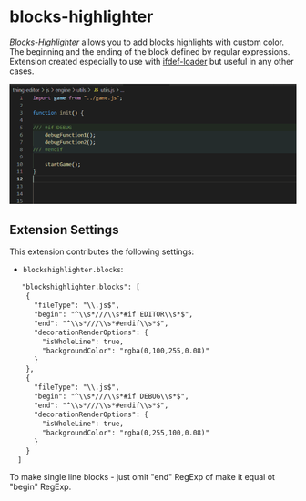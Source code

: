 # blocks-highlighter

*Blocks-Highlighter* allows you to add blocks highlights with custom color.
The beginning and the ending of the block defined by regular expressions.
Extension created especially to use with [ifdef-loader](https://github.com/nippur72/ifdef-loader) but useful in any other cases.

![blocks-highlighter screenshot](https://raw.githubusercontent.com/Megabyteceer/blocks-highlighter/master/screenshot.gif)


## Extension Settings

This extension contributes the following settings:

* `blockshighlighter.blocks`: 
```
   "blockshighlighter.blocks": [
    {
      "fileType": "\\.js$",
      "begin": "^\\s*///\\s*#if EDITOR\\s*$",
      "end": "^\\s*///\\s*#endif\\s*$",
      "decorationRenderOptions": {
        "isWholeLine": true,
        "backgroundColor": "rgba(0,100,255,0.08)"
      }
    },
    {
      "fileType": "\\.js$",
      "begin": "^\\s*///\\s*#if DEBUG\\s*$",
      "end": "^\\s*///\\s*#endif\\s*$",
      "decorationRenderOptions": {
        "isWholeLine": true,
        "backgroundColor": "rgba(0,255,100,0.08)"
      }
    }
  ]
```

To make single line blocks - just omit "end" RegExp of make it equal ot "begin" RegExp.